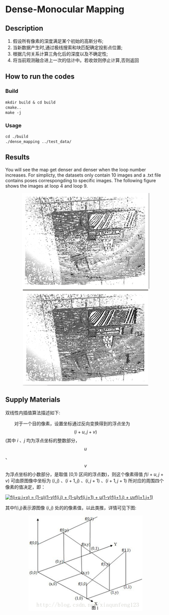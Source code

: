 # Dense-Monocular Mapping
## Description

1. 假设所有像素的深度满足某个初始的高斯分布;
2. 当新数据产生时,通过极线搜索和块匹配确定投影点位置;
3. 根据几何关系计算三角化后的深度以及不确定性;
4. 将当前观测融合进上一次的估计中。若收敛则停止计算,否则返回

## How to run the codes
### Build

```
mkdir build & cd build
cmake..
make -j
```

### Usage

```
cd ./build
./dense_mapping ../test_data/
```

## Results

You will see the map get denser and denser when the loop number increases. For simplicty, the datasets only contain 10 images and a .txt file contains poses correspongding to specific images. The following figure shows the images at loop 4 and loop 9.
<div align="center">
<img src="https://github.com/Haotian-Zhang/Learn_SLAMBOOK/raw/master/Chapter13/dense_monocular/4.png" height="300px" alt="depth" > 
<img src="https://github.com/Haotian-Zhang/Learn_SLAMBOOK/raw/master/Chapter13/dense_monocular/10.png" height="300px" alt="depth" > 
</div>

## Supply Materials

双线性内插值算法描述如下:

　　对于一个目的像素，设置坐标通过反向变换得到的浮点坐为 $$(i+u,j+v)$$ (其中 $i$ 、$j$ 均为浮点坐标的整数部分，$$u$$ 、$$v$$ 为浮点坐标的小数部分，是取值 [0,1) 区间的浮点数)，则这个像素得值 $f(i+u,j+v)$ 可由原图像中坐标为 $(i,j)$ 、$(i+1,j)$ 、$(i,j+1)$ 、$(i+1,j+1)$ 所对应的周围四个像素的值决定，即：
  
<a href="https://www.codecogs.com/eqnedit.php?latex=f(i&plus;u,j&plus;v)&space;=&space;(1-u)(1-v)f(i,j)&space;&plus;&space;(1-u)vf(i,j&plus;1)&space;&plus;&space;u(1-v)f(i&plus;1,j)&space;&plus;&space;uvf(i&plus;1,j&plus;1)" target="_blank"><img src="https://latex.codecogs.com/gif.latex?f(i&plus;u,j&plus;v)&space;=&space;(1-u)(1-v)f(i,j)&space;&plus;&space;(1-u)vf(i,j&plus;1)&space;&plus;&space;u(1-v)f(i&plus;1,j)&space;&plus;&space;uvf(i&plus;1,j&plus;1)" title="f(i+u,j+v) = (1-u)(1-v)f(i,j) + (1-u)vf(i,j+1) + u(1-v)f(i+1,j) + uvf(i+1,j+1)" /></a>

其中f(i,j)表示源图像 $(i,j)$ 处的的像素值，以此类推，详情可见下图:

<div align="center">
<img src="https://github.com/Haotian-Zhang/Learn_SLAMBOOK/raw/master/Chapter13/dense_monocular/20131216232218953.png" height="300px" alt="depth" > 
</div>